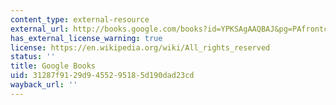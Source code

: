 ```yaml
---
content_type: external-resource
external_url: http://books.google.com/books?id=YPKSAgAAQBAJ&pg=PAfrontcover
has_external_license_warning: true
license: https://en.wikipedia.org/wiki/All_rights_reserved
status: ''
title: Google Books
uid: 31287f91-29d9-4552-9518-5d190dad23cd
wayback_url: ''
---
```

